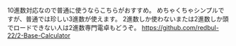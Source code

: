 10進数対応なので普通に使うならこちらがおすすめ。
めちゃくちゃシンプルですが、普通では珍しい3進数が使えます。
2進数しか使わないまたは2進数しか頭でロードできない人は2進数専門電卓もどうぞ。
https://github.com/redbul-22/2-Base-Calculator
